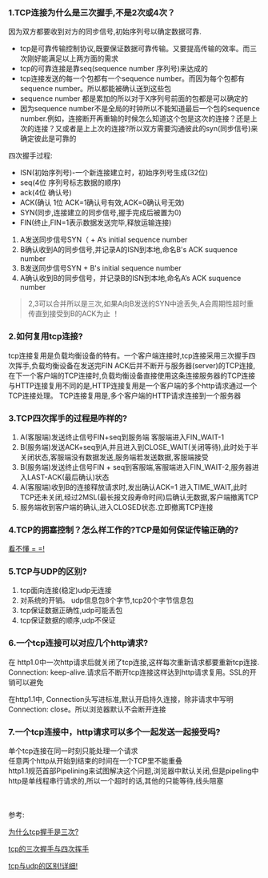 
###  1.TCP连接为什么是三次握手,不是2次或4次？

因为双方都要收到对方的同步信号,初始序列号以确定数据可靠.

- tcp是可靠传输控制协议,既要保证数据可靠传输。又要提高传输的效率。而三次刚好能满足以上两方面的需求
- tcp的可靠连接是靠seq(sequence  number 序列号)来达成的
- tcp连接发送的每一个包都有一个sequence number。而因为每个包都有sequence number。所以都能被确认送到这些包
- sequence number 都是累加的所以对于X序列号前面的包都是可以确定的
- 因为sequence number不是全局的时钟所以不能知道最后一个包的sequence number.例如，连接断开再重输的时候怎么知道这个包是这次的连接？还是上次的连接？又或者是上上次的连接?所以双方需要沟通彼此的syn(同步信号)来确定彼此是可靠的

四次握手过程:

 - ISN(初始序列号)-一个新连接建立时，初始序列号生成(32位)
 - seq(4位 序列号标志数据的顺序)
 - ack(4位 确认号)
 - ACK(确认 1位 ACK=1确认号有效,ACK=0确认号无效) 
 - SYN(同步,连接建立的同步信号,握手完成后被置为0)
 - FIN(终止,FIN=1表示数据发送完毕,释放运输连接)

1. A发送同步信号SYN（ + A‘s initial sequence number  
2. B确认收到A的同步信号,并记录A的ISN到本地,命名B's ACK suquence number
3. B发送同步信号SYN + B's initial sequence number
4. A确认收到B的同步信号，并记录B的ISN到本地,命名A’s ACK suquence number

> 2,3可以合并所以是三次,如果A向B发送的SYN中途丢失,A会周期性超时重传直到接受到B的ACK为止
！
### 2.如何复用tcp连接?

tcp连接复用是负载均衡设备的特有。一个客户端连接时,tcp连接采用三次握手四次挥手,负载均衡设备在发送完FIN ACK后并不断开与服务器(server)的TCP连接,在下一个客户端的TCP连接时,负载均衡设备直接使用这条连接服务器的TCP连接
与HTTP连接复用不同的是,HTTP连接复用是一个客户端的多个http请求通过一个TCP连接处理。
TCP连接复用是,多个客户端的HTTP请求连接到一个服务器

### 3.TCP四次挥手的过程是咋样的?

1. A(客服端)发送终止信号FIN+seq到服务端 客服端进入FIN_WAIT-1
2. B(服务端)发送ACK+seq到A,并且进入到CLOSE_WAIT(关闭等待),此时处于半关闭状态,客服端没有数据发送,服务端若发送数据,客服端接受
3. B(服务端)发送终止信号FIN + seq到客服端,客服端进入FIN_WAIT-2,服务器进入LAST-ACK(最后确认)状态
4. A(客服端)收到B的连接释放请求时,发出确认ACK=1 进入TIME_WAIT,此时TCP还未关闭,经过2MSL(最长报文段寿命时间)后确认无数据,客户端撤离TCP
5. 服务端收到客户端的确认,进入CLOSED状态.立即撤离TCP连接

### 4.TCP的拥塞控制？怎么样工作的?TCP是如何保证传输正确的?
[看不懂 = =!](https://blog.csdn.net/m0_37962600/article/details/79993310)

### 5.TCP与UDP的区别?
1. tcp面向连接(稳定)udp无连接
2. 对系统的开销。 udp信息包8个字节,tcp20个字节信息包
3. tcp保证数据正确性,udp可能丢包
4. tcp保证数据的顺序,udp不保证

### 6.一个tcp连接可以对应几个http请求?
在 http1.0中一次http请求后就关闭了tcp连接,这样每次重新请求都要重新tcp连接.
Connection: keep-alive.请求后不断开tcp连接这样达到http请求复用。SSL的开销可以避免

在http1.1中, Connection头写进标准,默认开启持久连接，除非请求中写明Connection: close。所以浏览器默认不会断开连接

### 7.一个tcp连接中，http请求可以多个一起发送一起接受吗?

单个tcp连接在同一时刻只能处理一个请求
<br>
任意两个http从开始到结束的时间在一个TCP里不能重叠
<br>
http1.1规范首部Pipelining来试图解决这个问题,浏览器中默认关闭,但是pipeling中http是单线程串行请求的,所以一个超时的话,其他的只能等待,线头阻塞

<br>
<br>
参考:

[为什么tcp握手是三次?](https://www.zhihu.com/question/24853633)

[tcp的三次握手与四次挥手](https://blog.csdn.net/qq_38950316/article/details/81087809)

[tcp与udp的区别!详细!](https://zhuanlan.zhihu.com/p/24860273)
